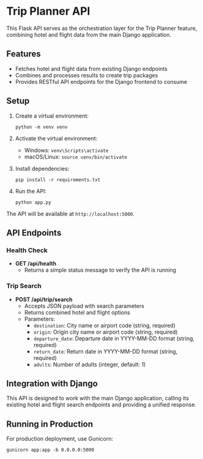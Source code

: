 # Trip Planner API

This Flask API serves as the orchestration layer for the Trip Planner feature, combining hotel and flight data from the main Django application.

## Features

- Fetches hotel and flight data from existing Django endpoints
- Combines and processes results to create trip packages
- Provides RESTful API endpoints for the Django frontend to consume

## Setup

1. Create a virtual environment:
   ```
   python -m venv venv
   ```

2. Activate the virtual environment:
   - Windows: `venv\Scripts\activate`
   - macOS/Linux: `source venv/bin/activate`

3. Install dependencies:
   ```
   pip install -r requirements.txt
   ```

4. Run the API:
   ```
   python app.py
   ```

The API will be available at `http://localhost:5000`.

## API Endpoints

### Health Check
- **GET /api/health**
  - Returns a simple status message to verify the API is running

### Trip Search
- **POST /api/trip/search**
  - Accepts JSON payload with search parameters
  - Returns combined hotel and flight options
  - Parameters:
    - `destination`: City name or airport code (string, required)
    - `origin`: Origin city name or airport code (string, required)
    - `departure_date`: Departure date in YYYY-MM-DD format (string, required)
    - `return_date`: Return date in YYYY-MM-DD format (string, required)
    - `adults`: Number of adults (integer, default: 1)

## Integration with Django

This API is designed to work with the main Django application, calling its existing hotel and flight search endpoints and providing a unified response.

## Running in Production

For production deployment, use Gunicorn:
```
gunicorn app:app -b 0.0.0.0:5000
``` 